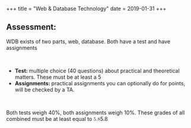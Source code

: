 +++
title = "Web & Database Technology"
date = 2019-01-31
+++
<h2>Assessment:</h2><p>WDB exists of two parts, web, database. Both have a test and have assignments</p><p><br></p><ul><li><strong>Test: </strong>multiple choice (40 questions) about practical and theoretical matters. These must be at least a 5</li><li><strong>Assignments: </strong>practical assignments you can optionally do for points, will be checked by a TA.</li></ul><p><br></p><p>Both tests weigh 40%, both assignments weigh 10%. These grades of all combined must be at least equal to <span class="ql-formula" data-value="5.8">﻿<span contenteditable="false"><span class="katex"><span class="katex-mathml"><math><semantics><mrow><mn>5.8</mn></mrow><annotation encoding="application/x-tex">5.8</annotation></semantics></math></span><span class="katex-html" aria-hidden="true"><span class="base"><span class="strut" style="height: 0.64444em; vertical-align: 0em;"></span><span class="mord">5</span><span class="mord">.</span><span class="mord">8</span></span></span></span></span>﻿</span> </p>